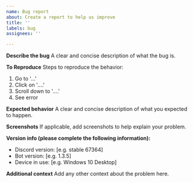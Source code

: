 ```yaml
---
name: Bug report
about: Create a report to help us improve
title: ''
labels: bug
assignees: ''

---
```


**Describe the bug**
A clear and concise description of what the bug is.

**To Reproduce**
Steps to reproduce the behavior:
1. Go to '...'
2. Click on '....'
3. Scroll down to '....'
4. See error

**Expected behavior**
A clear and concise description of what you expected to happen.

**Screenshots**
If applicable, add screenshots to help explain your problem.

**Version info (please complete the following information):**
 - Discord version: [e.g. stable 67364]
 - Bot version: [e.g. 1.3.5]
 - Device in use: [e.g. Windows 10 Desktop]

**Additional context**
Add any other context about the problem here.

